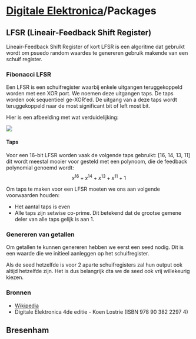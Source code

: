<!--
{"indexdepth": 1}
-->
# [Digitale Elektronica](Home)/Packages
## LFSR (Lineair-Feedback Shift Register)

Lineair-Feedback Shift Register of kort LFSR is een algoritme dat gebruikt wordt om psuedo random waardes te genereren gebruik makende van een schuif register.

### Fibonacci LFSR
Een LFSR is een schuifregister waarbij enkele uitgangen teruggekoppeld worden met een XOR port. We noemen deze uitgangen taps. De taps worden ook sequentieel ge-XOR'ed. De uitgang van a deze taps wordt teruggekoppeld naar de most significant bit of left most bit.

Hier is een afbeelding met wat verduidelijking:

<img src="https://upload.wikimedia.org/wikipedia/commons/thumb/2/28/LFSR-F16.svg/351px-LFSR-F16.svg.png" class="max-h-200 max-w-500">

#### Taps
Voor een 16-bit LFSR worden vaak de volgende taps gebruikt: [16, 14, 13, 11] dit wordt meestal mooier voor gesteld met een polynoom, die de feedback polynomial genoemd wordt:
$$x^16 + x^14 + x^13 + x^11 + 1$$

Om taps te maken voor een LFSR moeten we ons aan volgende voorwaarden houden:
* Het aantal taps is even
* Alle taps zijn setwise co-prime. Dit betekend dat de grootse gemene deler van alle taps gelijk is aan 1.

### Genereren van getallen
Om getallen te kunnen genereren hebben we eerst een seed nodig. Dit is een waarde die we initieel aanleggen op het schuifregister.

Als de seed hetzelfde is voor 2 aparte schuifregisters zal hun output ook altijd hetzelfde zijn. Het is dus belangrijk dta we de seed ook vrij willekeurig kiezen.

### Bronnen
* [Wikipedia](https://en.wikipedia.org/wiki/Linear-feedback_shift_register)
* Digitale Elektronica 4de editie - Koen Lostrie (ISBN 978 90 382 2297 4)

## Bresenham
